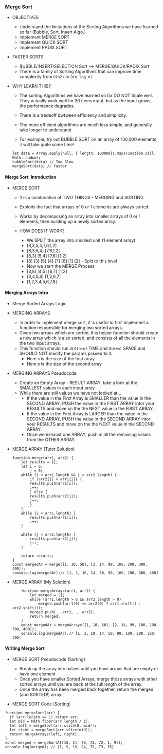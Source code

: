 ### Merge Sort

- OBJECTIVES

  - Understand the limitations of the Sorting Algorithms we have learned so far (Bubble, Sort, Insert Algo.)
  - Implement MERGE SORT
  - Implement QUICK SORT
  - Implement RADIX SORT

- FASTER SORTS

  - BUBBLE/INSERT/SELECTION Sort ==> MERGE/QUICK/RADIX Sort
  - There is a family of Sorting Algorithms that can improve time complexity from `O(n2)` to `O(n log n)`

- WHY LEARN THIS?

  - The sorting Algorithms we have learned so far DO NOT Scale well. They actually work
    well for 20 items input, but as the input grows, the performance degrades.
  - There is a tradeoff bwtween efficiency and simplicity.
  - The more efficient algorithms are much less simple, and generally take longer to understand.

  - For example, try out BUBBLE SORT on an array of 100,000 elements, it will take quite some time!

  ```
  let data = Array.apply(null, { length: 100000}).map(Function.call, Math.random);
  bubbleSort(data) // Too Slow
  mergeSort(data) // Faster
  ```

#### Merge Sort: Introduction

- MERGE SORT

  - It is a combination of TWO THINGS - MERGING and SORTING.
  - Exploits the fact that arrays of 0 or 1 elements are always sorted.
  - Works by decomposing an array into smaller arrays of 0 or 1 elements, then building up a newly
    sorted array.

  - HOW DOES IT WORK?

    - We SPLIT the array into smallest unit (1 element array)
    - [8,3,5,4,7,6,1,2]
    - [8,3,5,4] [7,6,1,2]
    - [8,3] [5,4] [7,6] [1,2]
    - [8] [3] [5] [4] [7] [6] [1] [2] - Split to this level
    - Now we start the MERGE Process
    - [3,8] [4,5] [6,7] [1,2]
    - [3,4,5,8] [1,2,6,7]
    - [1,2,3,4,5,6,7,8]

#### Merging Arrays Intro

- Merge Sorted Arrays Logic

- MERGING ARRAYS

  - In order to implement merge sort, it is useful to first implement a function responsible
    for merging two sorted arrays.
  - Given two arrays which are sorted, this helper function should create a new array which is also sorted,
    and consists of all the elements in the two input arrays.
  - This function should run in `O(n+m)` TIME and `O(n+m)` SPACE and SHOULD NOT modify the params passed to it.
    - Here `n` is the size of the first array
    - Here `m` is the size of the second array

- MERGING ARRAYS Pseudocode

  - Create an Empty Array - RESULT ARRAY, take a look at the SMALLEST values in each input array
  - While there are still values we have not looked at...
    - If the value in the First Array is SMALLER than the value in the SECOND ARRAY, PUSH the value
      in the FIRST ARRAY intor your RESULTS and move on the the NEXT value in the FIRST ARRAY.
    - If the value in the First Array is LARGER than the value in the SECOND ARRAY, PUSH the value
      in the SECOND ARRAY intor your RESULTS and move on the the NEXT value in the SECOND ARRAY.
    - Once we exhaust one ARRAY, push in all the remaining values from the OTHER ARRAY.

- MERGE ARRAY (Tutor Solution)

  ```
  function merge(arr1, arr2) {
      let results = [];
      let i = 0,
          j = 0;
      while (i < arr1.length && j < arr2.length) {
          if (arr2[j] > arr1[i]) {
          results.push(arr1[i]);
          i++;
          } else {
          results.push(arr2[j]);
          j++;
          }
      }
      while (i < arr1.length) {
          results.push(arr1[i]);
          i++;
      }

      while (j < arr2.length) {
          results.push(arr2[j]);
          j++;
      }

      return results;
  }
  const mergedAr = merge([1, 10, 50], [2, 14, 99, 100, 200, 300, 400]);
  console.log(mergedAr);// [1, 2, 10, 14, 50, 99, 100, 200, 300, 400]

  ```

- MERGE ARRAY (My Solution)

  ```
      function mergeArrays(arr1, arr2) {
          let merged = [];
          while (arr1.length > 0 && arr2.length > 0)
              merged.push(arr1[0] <= arr2[0] ? arr1.shift() : arr2.shift());
          merged.push(...arr1, ...arr2);
          return merged;
      }
      const mergedAr = mergeArrays([1, 10, 50], [2, 14, 99, 100, 200, 300, 400]);
      console.log(mergedAr);// [1, 2, 10, 14, 50, 99, 100, 200, 300, 400]
  ```

#### Writing Merge Sort

- MERGE SORT Pseudocode (Sorting)

  - Break up the array into halves until you have arrays that are empty or have one element
  - Once you have smaller Sorted Arrays, merge those arrays with other sorted arrays until you are
    back at the full length of the array.
  - Once the array has been merged back together, return the merged (and SORTED!) array.

- MERGE SORT Code (Sorting)

```
function mergeSort(arr) {
  if (arr.length <= 1) return arr;
  let mid = Math.floor(arr.length / 2);
  let left = mergeSort(arr.slice(0, mid));
  let right = mergeSort(arr.slice(mid));
  return mergeArrays(left, right);
}
const merged = mergeSortA([10, 24, 76, 73, 72, 1, 9]);
console.log(merged); // [1, 9, 10, 24, 72, 73, 76]
```
